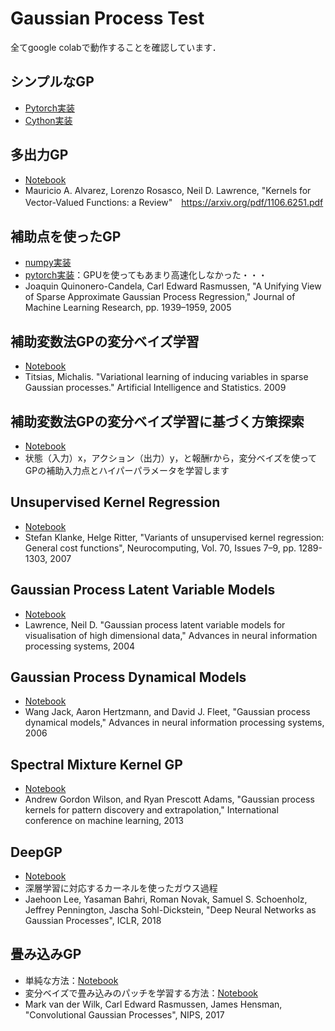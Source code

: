 # Gaussian Process Test
全てgoogle colabで動作することを確認しています．

## シンプルなGP
- [Pytorch実装](gp_torch.ipynb)
- [Cython実装](gp.ipynb)

## 多出力GP
- [Notebook](MultiOutputGP.ipynb)
- Mauricio A. Alvarez, Lorenzo Rosasco, Neil D. Lawrence, "Kernels for Vector-Valued Functions: a Review"　https://arxiv.org/pdf/1106.6251.pdf

## 補助点を使ったGP
- [numpy実装](sor_gp_np.ipynb)
- [pytorch実装](sor_gp.ipynb)：GPUを使ってもあまり高速化しなかった・・・
- Joaquin Quinonero-Candela, Carl Edward Rasmussen, "A Unifying View of Sparse Approximate Gaussian Process Regression," Journal of Machine Learning Research, pp. 1939–1959, 2005

## 補助変数法GPの変分ベイズ学習
- [Notebook](vbgp.ipynb)
- Titsias, Michalis. "Variational learning of inducing variables in sparse Gaussian processes." Artificial Intelligence and Statistics. 2009


## 補助変数法GPの変分ベイズ学習に基づく方策探索
- [Notebook](vbgp_policy_serch.ipynb)
- 状態（入力）x，アクション（出力）y，と報酬rから，変分ベイズを使ってGPの補助入力点とハイパーパラメータを学習します

## Unsupervised Kernel Regression
- [Notebook](ukr.ipynb)
- Stefan Klanke, Helge Ritter, "Variants of unsupervised kernel regression: General cost functions", Neurocomputing, Vol. 70, Issues 7–9, pp. 1289-1303, 2007 


## Gaussian Process Latent Variable Models
- [Notebook](gplvm.ipynb)
- Lawrence, Neil D. "Gaussian process latent variable models for visualisation of high dimensional data," Advances in neural information processing systems, 2004

## Gaussian Process Dynamical Models
- [Notebook](gpdm.ipynb)
- Wang Jack, Aaron Hertzmann, and David J. Fleet, "Gaussian process dynamical models," Advances in neural information processing systems, 2006

## Spectral Mixture Kernel GP
- [Notebook](smkernel_gp.ipynb)
- Andrew Gordon Wilson, and Ryan Prescott Adams, "Gaussian process kernels for pattern discovery and extrapolation," International conference on machine learning, 2013

## DeepGP
- [Notebook](deep_gp_torch.ipynb)
- 深層学習に対応するカーネルを使ったガウス過程
- Jaehoon Lee, Yasaman Bahri, Roman Novak, Samuel S. Schoenholz, Jeffrey Pennington, Jascha Sohl-Dickstein, "Deep Neural Networks as Gaussian Processes", ICLR, 2018

## 畳み込みGP
- 単純な方法：[Notebook](conv_gp_torch.ipynb)
- 変分ベイズで畳み込みのパッチを学習する方法：[Notebook](conv_vbgp.ipynb)
- Mark van der Wilk, Carl Edward Rasmussen, James Hensman, "Convolutional Gaussian Processes", NIPS, 2017
